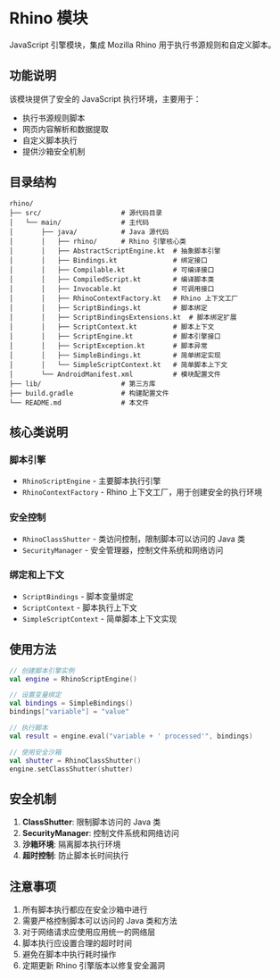 # Rhino 模块

JavaScript 引擎模块，集成 Mozilla Rhino 用于执行书源规则和自定义脚本。

## 功能说明

该模块提供了安全的 JavaScript 执行环境，主要用于：
- 执行书源规则脚本
- 网页内容解析和数据提取
- 自定义脚本执行
- 提供沙箱安全机制

## 目录结构

```
rhino/
├── src/                    # 源代码目录
│   └── main/               # 主代码
│       ├── java/           # Java 源代码
│       │   ├── rhino/      # Rhino 引擎核心类
│       │   ├── AbstractScriptEngine.kt  # 抽象脚本引擎
│       │   ├── Bindings.kt              # 绑定接口
│       │   ├── Compilable.kt            # 可编译接口
│       │   ├── CompiledScript.kt        # 编译脚本类
│       │   ├── Invocable.kt             # 可调用接口
│       │   ├── RhinoContextFactory.kt   # Rhino 上下文工厂
│       │   ├── ScriptBindings.kt        # 脚本绑定
│       │   ├── ScriptBindingsExtensions.kt  # 脚本绑定扩展
│       │   ├── ScriptContext.kt         # 脚本上下文
│       │   ├── ScriptEngine.kt          # 脚本引擎接口
│       │   ├── ScriptException.kt       # 脚本异常
│       │   ├── SimpleBindings.kt        # 简单绑定实现
│       │   └── SimpleScriptContext.kt   # 简单脚本上下文
│       └── AndroidManifest.xml          # 模块配置文件
├── lib/                    # 第三方库
├── build.gradle            # 构建配置文件
└── README.md               # 本文件
```

## 核心类说明

### 脚本引擎
- `RhinoScriptEngine` - 主要脚本执行引擎
- `RhinoContextFactory` - Rhino 上下文工厂，用于创建安全的执行环境

### 安全控制
- `RhinoClassShutter` - 类访问控制，限制脚本可以访问的 Java 类
- `SecurityManager` - 安全管理器，控制文件系统和网络访问

### 绑定和上下文
- `ScriptBindings` - 脚本变量绑定
- `ScriptContext` - 脚本执行上下文
- `SimpleScriptContext` - 简单脚本上下文实现

## 使用方法

```kotlin
// 创建脚本引擎实例
val engine = RhinoScriptEngine()

// 设置变量绑定
val bindings = SimpleBindings()
bindings["variable"] = "value"

// 执行脚本
val result = engine.eval("variable + ' processed'", bindings)

// 使用安全沙箱
val shutter = RhinoClassShutter()
engine.setClassShutter(shutter)
```

## 安全机制

1. **ClassShutter**: 限制脚本访问的 Java 类
2. **SecurityManager**: 控制文件系统和网络访问
3. **沙箱环境**: 隔离脚本执行环境
4. **超时控制**: 防止脚本长时间执行

## 注意事项

1. 所有脚本执行都应在安全沙箱中进行
2. 需要严格控制脚本可以访问的 Java 类和方法
3. 对于网络请求应使用应用统一的网络层
4. 脚本执行应设置合理的超时时间
5. 避免在脚本中执行耗时操作
6. 定期更新 Rhino 引擎版本以修复安全漏洞